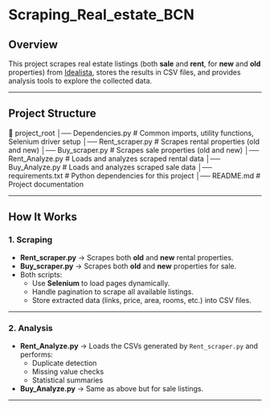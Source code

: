 # Scraping_Real_estate_BCN

## Overview
This project scrapes real estate listings (both **sale** and **rent**, for **new** and **old** properties) from [Idealista](https://www.idealista.com), stores the results in CSV files, and provides analysis tools to explore the collected data.

---

## Project Structure

📂 project_root
│── Dependencies.py # Common imports, utility functions, Selenium driver setup
│── Rent_scraper.py # Scrapes rental properties (old and new)
│── Buy_scraper.py # Scrapes sale properties (old and new)
│── Rent_Analyze.py # Loads and analyzes scraped rental data
│── Buy_Analyze.py # Loads and analyzes scraped sale data
│── requirements.txt # Python dependencies for this project
│── README.md # Project documentation


---

## How It Works

### **1. Scraping**
- **Rent_scraper.py** → Scrapes both **old** and **new** rental properties.
- **Buy_scraper.py** → Scrapes both **old** and **new** properties for sale.
- Both scripts:
  - Use **Selenium** to load pages dynamically.
  - Handle pagination to scrape all available listings.
  - Store extracted data (links, price, area, rooms, etc.) into CSV files.

---

### **2. Analysis**
- **Rent_Analyze.py** → Loads the CSVs generated by `Rent_scraper.py` and performs:
  - Duplicate detection
  - Missing value checks
  - Statistical summaries
- **Buy_Analyze.py** → Same as above but for sale listings.

---
